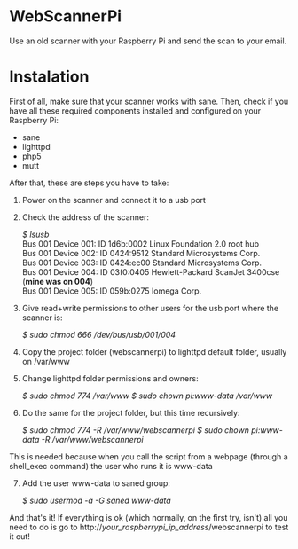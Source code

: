 WebScannerPi
============

Use an old scanner with your Raspberry Pi and send the scan to your email.



Instalation
===========

First of all, make sure that your scanner works with sane. Then, check if you have all these required components installed and configured on your Raspberry Pi:

- sane
- lighttpd
- php5
- mutt


After that, these are steps you have to take:

1. Power on the scanner and connect it to a usb port

2. Check the address of the scanner:

	<i>$ lsusb</i><br />
	Bus 001 Device 001: ID 1d6b:0002 Linux Foundation 2.0 root hub<br />
	Bus 001 Device 002: ID 0424:9512 Standard Microsystems Corp.<br />
	Bus 001 Device 003: ID 0424:ec00 Standard Microsystems Corp.<br />
	Bus 001 Device 004: ID 03f0:0405 Hewlett-Packard ScanJet 3400cse (<b>mine was on 004</b>)<br />
	Bus 001 Device 005: ID 059b:0275 Iomega Corp.


3. Give read+write permissions to other users for the usb port where the scanner is:

	<i>$ sudo chmod 666 /dev/bus/usb/001/004</i>


4. Copy the project folder (webscannerpi) to lighttpd default folder, usually on /var/www

5. Change lighttpd folder permissions and owners:

	<i>$ sudo chmod 774 /var/www</i>
	<i>$ sudo chown pi:www-data /var/www</i>


6. Do the same for the project folder, but this time recursively:

	<i>$ sudo chmod 774 -R /var/www/webscannerpi</i>
	<i>$ sudo chown pi:www-data -R /var/www/webscannerpi</i>

This is needed because when you call the script from a webpage (through a shell_exec command) the user who runs it is www-data


7. Add the user www-data to saned group:

	<i>$ sudo usermod -a -G saned www-data</i>



And that's it! If everything is ok (which normally, on the first try, isn't) all you need to do is go to http://<i>your_raspberrypi_ip_address</i>/webscannerpi to test it out!



